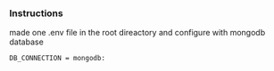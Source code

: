 ### Instructions

made one .env file in the root direactory and configure with mongodb database
```
DB_CONNECTION = mongodb:
```